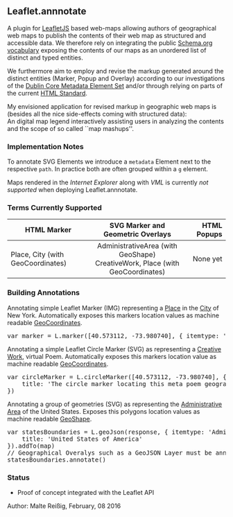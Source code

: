 
## Leaflet.annnotate

A plugin for [LeafletJS](http://github.com/Leaflet/Leaflet) based web-maps allowing authors of geographical web maps to publish the contents of their web map as structured and accessible data. We therefore rely on integrating the public [Schema.org vocabulary](http://schema.org) exposing the contents of our maps as an unordered list of distinct and typed entities.

We furthermore aim to employ and revise the markup generated around the distinct entities (Marker, Popup and Overlay) according to our investigations of the [Dublin Core Metadata Element Set](http://dublincore.org/documents/dcmi-terms/) and/or through relying on parts of the current [HTML Standard](https://html.spec.whatwg.org/multipage/semantics.html).

My envisioned application for revised markup in geographic web maps is (besides all the nice side-effects coming with structured data):<br/>
An digital map legend interactively assisting users in analyzing the contents and the scope of so called ``map mashups''.

### Implementation Notes

To annotate SVG Elements we introduce a `metadata` Element next to the respective `path`. In practice both are often grouped within a `g` element.

Maps rendered in the _Internet Explorer_ along with _VML_ is currently _not supported_ when deploying Leaflet.annnotate.

### Terms Currently Supported

| HTML Marker   |      SVG Marker and Geometric Overlays      |  HTML Popups |
|----------|:-------------:|------:|
| Place, City (with GeoCoordinates) |  AdministrativeArea (with GeoShape)<br/>CreativeWork, Place (with GeoCoordinates) | None yet |

### Building Annotations

Annotating simple Leaflet Marker (IMG) representing a [Place](http://schema.org/Place) in the [City](http://schema.org/City) of New York.
Automatically exposes this markers location values as machine readable [GeoCoordinates](http://schema.org/GeoCoordinates).
<pre>
var marker = L.marker([40.573112, -73.980740], { itemtype: 'Place', title: 'New York City'})
</pre>

Annotating a simple Leaflet Circle Marker (SVG) as representing a [Creative Work](http://schema.org/CreativeWork), virtual Poem.
Automatically exposes this markers location value as machine readable [GeoCoordinates](http://schema.org/GeoCoordinates).
<pre>
var circleMarker = L.circleMarker([40.573112, -73.980740], { itemtype: 'CreativeWork'
    title: 'The circle marker locating this meta poem geographically.'
})
</pre>

Annotating a group of geometries (SVG) as representing the [Administrative Area](http://schema.org/AdministrativeArea) of the United States.
Exposes this polygons location values as machine readable [GeoShape](http://schema.org/GeoShape).
<pre>
var statesBoundaries = L.geoJson(response, { itemtype: 'Administrative Area',
    title: 'United States of America'
}).addTo(map)
// Geographical Overalys such as a GeoJSON Layer must be annotated explicitly
statesBoundaries.annotate()
</pre>

### Status

 * Proof of concept integrated with the Leaflet API

Author:
Malte Reißig, February, 08 2016


